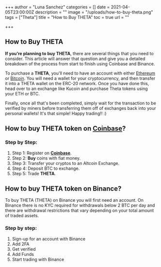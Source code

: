 +++
author = "Luna Sanchez"
categories = []
date = 2021-04-05T23:00:00Z
description = ""
image = "/uploads/how-to-buy-theta.png"
tags = ["Theta"]
title = "How to Buy THETA"
toc = true
url = ""

+++
## How to Buy THETA 

**If you’re planning to buy THETA**, there are several things that you need to consider. This article will answer that question and give you a detailed breakdown of the process from start to finish using Coinbase and Binance.

To purchase a **THETA**, you'll need to have an account with either [Ethereum](/buy-ethereum) or [Bitcoin](/buy-bitcoin). You will need a wallet for your cryptocurrency, and then transfer it into a THETA wallet on the ERC-20 network. Once you have done this, head over to an exchange like Kucoin and purchase Theta tokens using your ETH or BTC. 

Finally, once all that's been completed, simply wait for the transaction to be verified by miners before transferring them off of exchanges back into your personal wallets!  It's that simple! Happy trading!! :)

## How to buy THETA token on [Coinbase](coinbase.com/join/haines_c)? 

### Step by Step:

1. Step 1: Register on [**Coinbase**](https://coinbase.com/join/haines_c). 
2. Step 2: **Buy** coins with fiat money. 
3. Step 3: Transfer your cryptos to an Altcoin Exchange. 
4. Step 4: Deposit BTC to exchange. 
5. Step 5: Trade **THETA**.

## How to buy THETA token on Binance?

To buy THETA (THETA) on Binance you will first need an account. On Binance there is no KYC required for withdrawals below 2 BTC per day and there are withdrawal restrictions that vary depending on your total amount of traded assets.

### Step by step:

1. Sign-up for an account with Binance
2. Add 2FA 
3. Get verified
4. Add Funds
5. Start trading with Binance